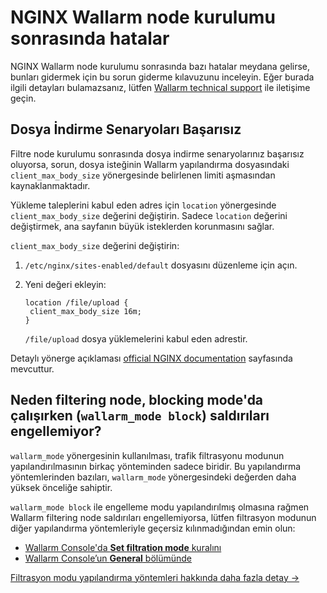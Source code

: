 # NGINX Wallarm node kurulumu sonrasında hatalar

NGINX Wallarm node kurulumu sonrasında bazı hatalar meydana gelirse, bunları gidermek için bu sorun giderme kılavuzunu inceleyin. Eğer burada ilgili detayları bulamazsanız, lütfen [Wallarm technical support](mailto:support@wallarm.com) ile iletişime geçin.

## Dosya İndirme Senaryoları Başarısız

Filtre node kurulumu sonrasında dosya indirme senaryolarınız başarısız oluyorsa, sorun, dosya isteğinin Wallarm yapılandırma dosyasındaki `client_max_body_size` yönergesinde belirlenen limiti aşmasından kaynaklanmaktadır.

Yükleme taleplerini kabul eden adres için `location` yönergesinde `client_max_body_size` değerini değiştirin. Sadece `location` değerini değiştirmek, ana sayfanın büyük isteklerden korunmasını sağlar.

`client_max_body_size` değerini değiştirin:

1. `/etc/nginx/sites-enabled/default` dosyasını düzenleme için açın.
2. Yeni değeri ekleyin:

	```
	location /file/upload {
	 client_max_body_size 16m;
	}
	```

	`/file/upload` dosya yüklemelerini kabul eden adrestir.

Detaylı yönerge açıklaması [official NGINX documentation](https://nginx.org/en/docs/http/ngx_http_core_module.html#client_max_body_size) sayfasında mevcuttur.

## Neden filtering node, blocking mode'da çalışırken (`wallarm_mode block`) saldırıları engellemiyor?

`wallarm_mode` yönergesinin kullanılması, trafik filtrasyonu modunun yapılandırılmasının birkaç yönteminden sadece biridir. Bu yapılandırma yöntemlerinden bazıları, `wallarm_mode` yönergesindeki değerden daha yüksek önceliğe sahiptir.

`wallarm_mode block` ile engelleme modu yapılandırılmış olmasına rağmen Wallarm filtering node saldırıları engellemiyorsa, lütfen filtrasyon modunun diğer yapılandırma yöntemleriyle geçersiz kılınmadığından emin olun:

* [Wallarm Console'da **Set filtration mode** kuralını](../admin-en/configure-wallarm-mode.md#endpoint-targeted-filtration-rules-in-wallarm-console)
* [Wallarm Console’un **General** bölümünde](../admin-en/configure-wallarm-mode.md#general-filtration-rule-in-wallarm-console)

[Filtrasyon modu yapılandırma yöntemleri hakkında daha fazla detay →](../admin-en/configure-parameters-en.md)